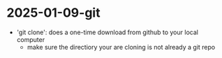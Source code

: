 # 2025-01-09-git
- 'git clone': does a one-time download from github to your local computer
    - make sure the directiory your are cloning is not already a git repo 
 